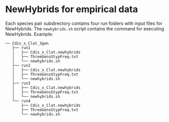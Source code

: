 # NewHybrids for empirical data

Each species pair subdirectory contains four run folders with input files for NewHybrids. The `newhybrids.sh` script contains the command for executing NewHybrids. Example:

```
── Cdis_x_Clat_3gen
   ├── run1
   │   ├── Cdis_x_Clat.newhybrids
   │   ├── ThreeGensGtypFreq.txt
   │   └── newhybrids.sh
   ├── run2
   │   ├── Cdis_x_Clat.newhybrids
   │   ├── ThreeGensGtypFreq.txt
   │   └── newhybrids.sh
   ├── run3
   │   ├── Cdis_x_Clat.newhybrids
   │   ├── ThreeGensGtypFreq.txt
   │   └── newhybrids.sh
   └── run4
       ├── Cdis_x_Clat.newhybrids
       ├── ThreeGensGtypFreq.txt
       └── newhybrids.sh
```
